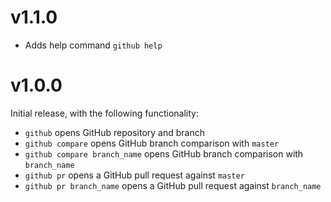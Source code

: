 # v1.1.0

* Adds help command `github help`

# v1.0.0

Initial release, with the following functionality:

* `github` opens GitHub repository and branch
* `github compare` opens GitHub branch comparison with `master`
* `github compare branch_name` opens GitHub branch comparison with `branch_name`
* `github pr` opens a GitHub pull request against `master`
* `github pr branch_name` opens a GitHub pull request against `branch_name`
